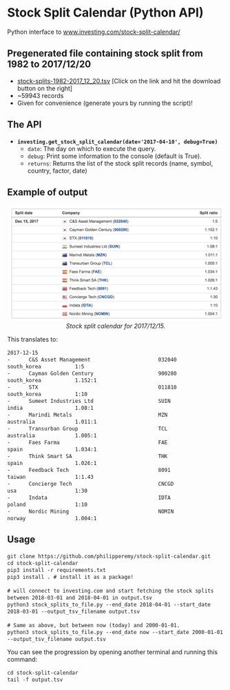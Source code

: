 # Stock Split Calendar (Python API)
Python interface to www.investing.com/stock-split-calendar/

## Pregenerated file containing stock split from 1982 to 2017/12/20

- [stock-splits-1982-2017_12_20.tsv](https://github.com/philipperemy/stock-split-calendar/blob/master/stock-splits-1982-2017_12_20.tsv) [Click on the link and hit the download button on the right]
- ~59943 records
- Given for convenience (generate yours by running the script)!

## The API

- **```investing.get_stock_split_calendar(date='2017-04-10', debug=True)```**
  - `date`: The day on which to execute the query.
  - `debug`: Print some information to the console (default is True).
  - `returns`: Returns the list of the stock split records (name, symbol, country, factor, date)

## Example of output

<p align="center">
  <img src="ssc.png" width="500"><br/>
  <i>Stock split calendar for 2017/12/15.</i>
</p>


This translates to:
```
2017-12-15
-      C&S Asset Management                      032040                south_korea           1:5
-      Cayman Golden Century                     900280                south_korea           1.152:1
-      STX                                       011810                south_korea           1:10
-      Sumeet Industries Ltd                     SUIN                  india                 1.08:1
-      Marindi Metals                            MZN                   australia             1.011:1
-      Transurban Group                          TCL                   australia             1.005:1
-      Faes Farma                                FAE                   spain                 1.034:1
-      Think Smart SA                            THK                   spain                 1.026:1
-      Feedback Tech                             8091                  taiwan                1:1.43
-      Concierge Tech                            CNCGD                 usa                   1:30
-      Indata                                    IDTA                  poland                1:10
-      Nordic Mining                             NOMIN                 norway                1.004:1
```

## Usage

```
git clone https://github.com/philipperemy/stock-split-calendar.git
cd stock-split-calendar
pip3 install -r requirements.txt
pip3 install . # install it as a package!

# will connect to investing.com and start fetching the stock splits between 2018-03-01 and 2018-04-01 in output.tsv
python3 stock_splits_to_file.py --end_date 2018-04-01 --start_date 2018-03-01 --output_tsv_filename output.tsv

# Same as above, but between now (today) and 2000-01-01.
python3 stock_splits_to_file.py --end_date now --start_date 2000-01-01 --output_tsv_filename output.tsv

```

You can see the progression by opening another terminal and running this command:
```
cd stock-split-calendar
tail -f output.tsv
```

